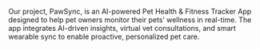 Our project, PawSync, is an AI-powered Pet Health & Fitness Tracker App designed to help pet owners monitor their pets’ wellness in real-time. The app integrates AI-driven insights, virtual vet consultations, and smart wearable sync to enable proactive, personalized pet care.
